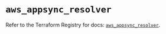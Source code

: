 # `aws_appsync_resolver`

Refer to the Terraform Registry for docs: [`aws_appsync_resolver`](https://registry.terraform.io/providers/hashicorp/aws/6.6.0/docs/resources/appsync_resolver).
